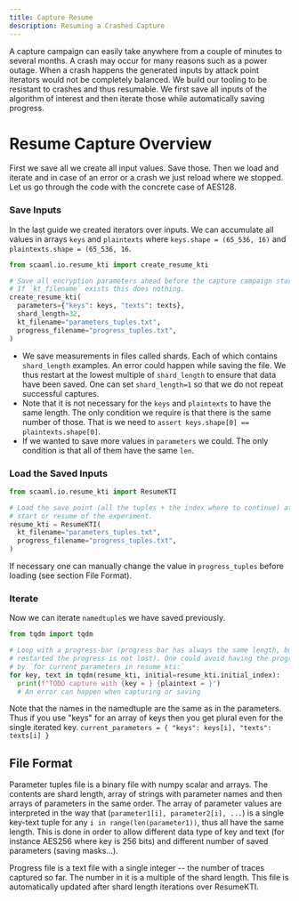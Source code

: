 ```yaml
---
title: Capture Resume
description: Resuming a Crashed Capture
---
```


A capture campaign can easily take anywhere from a couple of minutes to several months.
A crash may occur for many reasons such as a power outage.
When a crash happens the generated inputs by attack point iterators would not be completely balanced.
We build our tooling to be resistant to crashes and thus resumable.
We first save all inputs of the algorithm of interest and then iterate those while automatically saving progress.

# Resume Capture Overview

First we save all we create all input values.
Save those.
Then we load and iterate and in case of an error or a crash we just reload where we stopped.
Let us go through the code with the concrete case of AES128.

### Save Inputs

In the last guide we created iterators over inputs.
We can accumulate all values in arrays `keys` and `plaintexts` where `keys.shape = (65_536, 16)` and `plaintexts.shape = (65_536, 16`.

```python
from scaaml.io.resume_kti import create_resume_kti

# Save all encryption parameters ahead before the capture campaign starts.
# If `kt_filename` exists this does nothing.
create_resume_kti(
  parameters={"keys": keys, "texts": texts},
  shard_length=32,
  kt_filename="parameters_tuples.txt",
  progress_filename="progress_tuples.txt",
)
```

- We save measurements in files called shards.
  Each of which contains `shard_length` examples.
  An error could happen while saving the file.
  We thus restart at the lowest multiple of `shard_length` to ensure that data have been saved.
  One can set `shard_length=1` so that we do not repeat successful captures.
- Note that it is not necessary for the `keys` and `plaintexts` to have the same length.
  The only condition we require is that there is the same number of those.
  That is we need to `assert keys.shape[0] == plaintexts.shape[0]`.
- If we wanted to save more values in `parameters` we could.
  The only condition is that all of them have the same `len`.

### Load the Saved Inputs

```python
from scaaml.io.resume_kti import ResumeKTI

# Load the save point (all the tuples + the index where to continue) at the
# start or resume of the experiment.
resume_kti = ResumeKTI(
  kt_filename="parameters_tuples.txt",
  progress_filename="progress_tuples.txt",
)
```

If necessary one can manually change the value in `progress_tuples` before loading (see section File Format).

### Iterate

Now we can iterate `namedtuple`s we have saved previously.

```python
from tqdm import tqdm

# Loop with a progress-bar (progress bar has always the same length, but when
# restarted the progress is not lost). One could avoid having the progress-bar
# by `for current_parameters in resume_kti:`
for key, text in tqdm(resume_kti, initial=resume_kti.initial_index):
  print(f"TODO capture with {key = } {plaintext = }")
  # An error can happen when capturing or saving
```

Note that the names in the namedtuple are the same as in the parameters.
Thus if you use "keys" for an array of keys then you get plural even for
the single iterated key.
`current_parameters = { "keys": keys[i], "texts": texts[i] }`

## File Format

Parameter tuples file is a binary file with numpy scalar and arrays.  The
contents are shard length, array of strings with parameter names and then
arrays of parameters in the same order.  The array of parameter values are
interpreted in the way that (`parameter1[i], parameter2[i], ...`) is a single
key-text tuple for any `i in range(len(parameter1))`, thus all have the same
length.  This is done in order to allow different data type of key and text
(for instance AES256 where key is 256 bits) and different number of saved
parameters (saving masks...).

Progress file is a text file with a single integer -- the number of traces
captured so far. The number in it is a multiple of the shard length. This file
is automatically updated after shard length iterations over ResumeKTI.
